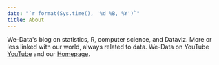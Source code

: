 ```yaml
---
date: "`r format(Sys.time(), '%d %B, %Y')`"
title: About
---
```



We-Data's blog on statistics, R, computer science, and Dataviz. More or less linked with our world, always related to data.
We-Data on YouTube [YouTube](https://www.youtube.com/channel/UCGktdbvbc_H-JEkYYTvwRVw) and our [Homepage](https://wedata.ch).


